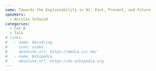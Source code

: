 ```yaml
---
name: Towards the Explainability in AI: Past, Present, and Future
speakers:
  - Nicolas Schwind
categories:
  - Cat B
  - Talk
# links:
#   - name: Recodring
#     icon: video
#     absolute_url: https://media.ccc.de/
#   - name: Wikipedia
#     absolute_url: https://en.wikipedia.org
---
```

